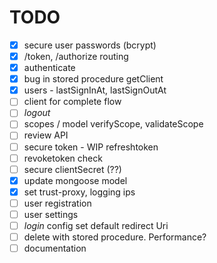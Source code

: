 # TODO

- [x] secure user passwords (bcrypt)
- [x] /token, /authorize routing
- [x] authenticate
- [x] bug in stored procedure getClient
- [x] users - lastSignInAt, lastSignOutAt
- [ ] client for complete flow
- [ ] _logout_
- [ ] scopes / model verifyScope, validateScope
- [ ] review API
- [ ] secure token - WIP refreshtoken
- [ ] revoketoken check
- [ ] secure clientSecret (??)
- [x] update mongoose model
- [x] set trust-proxy, logging ips
- [ ] user registration
- [ ] user settings
- [ ] _login_ config set default redirect Uri
- [ ] delete with stored procedure. Performance?
- [ ] documentation
